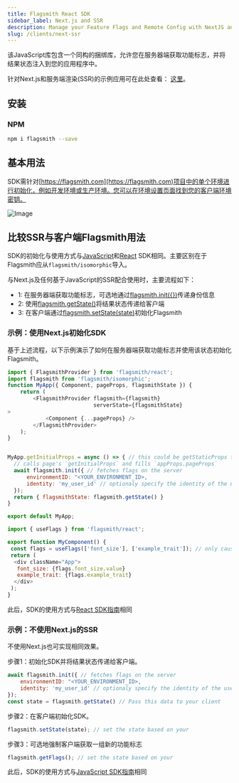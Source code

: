 ```yaml
---
title: Flagsmith React SDK
sidebar_label: Next.js and SSR
description: Manage your Feature Flags and Remote Config with NextJS and SSR.
slug: /clients/next-ssr
---
```


该JavaScript库包含一个同构的捆绑库，允许您在服务器端获取功能标志，并将结果状态注入到您的应用程序中。

针对Next.js和服务端渲染(SSR)的示例应用可在此处查看：
[这里](https://github.com/flagsmith/flagsmith-js-client/tree/main/examples/nextjs)。

## 安装

### NPM

```bash
npm i flagsmith --save
```

## 基本用法

SDK需针对[https://flagsmith.com](https://flagsmith.com)项目中的单个环境进行初始化，例如开发环境或生产环境。您可以在环境设置页面找到您的客户端环境密钥。

![Image](/img/api-key.png)

## 比较SSR与客户端Flagsmith用法

SDK的初始化与使用方式与[JavaScript](/clients/javascript)和[React](/clients/react) SDK相同。主要区别在于Flagsmith应从`flagsmith/isomorphic`导入。

与Next.js及任何基于JavaScript的SSR配合使用时，主要流程如下：

- 1: 在服务器端获取功能标志，可选地通过[flagsmith.init({})](https://docs.flagsmith.com/clients/javascript#initialisation-options)传递身份信息
- 2: 使用[flagsmith.getState()](https://docs.flagsmith.com/clients/javascript#available-functions)将结果状态传递给客户端
- 3: 在客户端通过[flagsmith.setState(state)](https://docs.flagsmith.com/clients/javascript#available-functions)初始化Flagsmith

### 示例：使用Next.js初始化SDK

基于上述流程，以下示例演示了如何在服务器端获取功能标志并使用该状态初始化Flagsmith。

```javascript
import { FlagsmithProvider } from 'flagsmith/react';
import flagsmith from 'flagsmith/isomorphic';
function MyApp({ Component, pageProps, flagsmithState }) {
    return (
        <FlagsmithProvider flagsmith={flagsmith}
                           serverState={flagsmithState}
>
            <Component {...pageProps} />
        </FlagsmithProvider>
    );
}


MyApp.getInitialProps = async () => { // this could be getStaticProps too depending on your build flow
  // calls page's `getInitialProps` and fills `appProps.pageProps`
  await flagsmith.init({ // fetches flags on the server
      environmentID: "<YOUR_ENVIRONMENT_ID>,
      identity: 'my_user_id' // optionaly specify the identity of the user to get their specific flags
  });
  return { flagsmithState: flagsmith.getState() }
}

export default MyApp;

```

```javascript
import { useFlags } from 'flagsmith/react';

export function MyComponent() {
 const flags = useFlags(['font_size'], ['example_trait']); // only causes re-render if specified flag values / traits change
 return (
  <div className="App">
   font_size: {flags.font_size.value}
   example_trait: {flags.example_trait}
  </div>
 );
}
```

此后，SDK的使用方式与[React SDK指南](/clients/react)相同

### 示例：不使用Next.js的SSR

不使用Next.js也可实现相同效果。

步骤1：初始化SDK并将结果状态传递给客户端。

```javascript
await flagsmith.init({ // fetches flags on the server
    environmentID: "<YOUR_ENVIRONMENT_ID>,
    identity: 'my_user_id' // optionaly specify the identity of the user to get their specific flags
});
const state = flagsmith.getState() // Pass this data to your client
```

步骤2：在客户端初始化SDK。

```javascript
flagsmith.setState(state); // set the state based on your
```

步骤3：可选地强制客户端获取一组新的功能标志

```javascript
flagsmith.getFlags(); // set the state based on your
```

此后，SDK的使用方式与[JavaScript SDK指南](/clients/javascript)相同